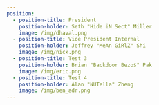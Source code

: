```yaml
---
position:
  - position-title: President
    position-holder: Seth "Hide iN Sect" Miller
    image: /img/dhaval.png
  - position-title: Vice President Internal
    position-holder: Jeffrey "MeAn GiRlZ" Shi
    image: /img/nick.png
  - position-title: Test 3
    position-holder: Brian "Backdoor Bezo$" Pak
    image: /img/eric.png
  - position-title: Test 4
    position-holder: Alan "NUTella" Zheng
    image: /img/ben_adr.png
---
```

